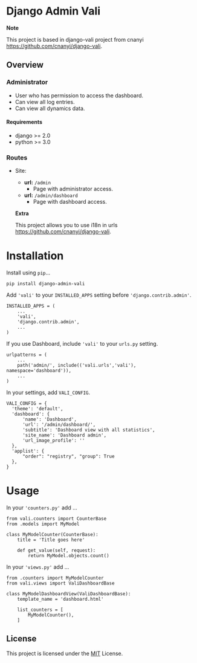 # Django Admin Vali  

**Note**

This project is based in django-vali project from cnanyi  
https://github.com/cnanyi/django-vali.

## Overview  

### Administrator
  * User who has permission to access the dashboard.
  * Can view all log entries.
  * Can view all dynamics data.

#### Requirements
  * django >= 2.0
  * python >= 3.0  

### Routes
* Site:
  * **url:** ```/admin```
    * Page with administrator access.
  * **url:** ```/admin/dashboard```
    * Page with dashboard access.

  **Extra**

  This project allows you to use i18n in urls
  https://github.com/cnanyi/django-vali.
 
# Installation

Install using `pip`...

    pip install django-admin-vali

Add `'vali'` to your `INSTALLED_APPS` setting before `'django.contrib.admin'`.

    INSTALLED_APPS = (
        ...
        'vali',
        'django.contrib.admin',
        ...
    )  

If you use Dashboard, include `'vali'` to your `urls.py` setting.

    urlpatterns = (
        ...
        path('admin/', include(('vali.urls','vali'), namespace='dashboard')),
        ...
    )

In your settings, add `VALI_CONFIG`.

    VALI_CONFIG = {
      'theme': 'default',
      'dashboard': {
          'name': 'Dashboard',
          'url': '/admin/dashboard/',
          'subtitle': 'Dashboard view with all statistics',
          'site_name': 'Dashboard admin',
          'url_image_profile': ''
      },
      'applist': {
          "order": "registry", "group": True
      },
    }  
  
# Usage

In your `'counters.py'` add ...

    from vali.counters import CounterBase
    from .models import MyModel

    class MyModelCounter(CounterBase):
        title = 'Title goes here'

        def get_value(self, request):
            return MyModel.objects.count()  

In your `'views.py'` add ...

    from .counters import MyModelCounter
    from vali.views import ValiDashboardBase

    class MyModelDashboardView(ValiDashboardBase):
        template_name = 'dashboard.html'

        list_counters = [
            MyModelCounter(),
        ]   

License
--------
This project is licensed under the [MIT](LICENSE) License.